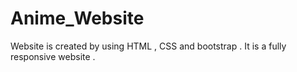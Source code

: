 # Anime_Website
Website is created by using HTML , CSS and bootstrap . It is a fully responsive website . 
